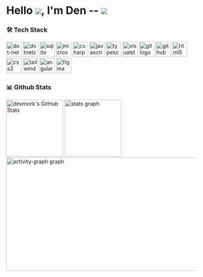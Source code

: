 

# Hello ![](https://user-images.githubusercontent.com/18350557/176309783-0785949b-9127-417c-8b55-ab5a4333674e.gif), I'm <span color="blue">Den</span> -- <img src="https://komarev.com/ghpvc/?username=devmork&color=blue"/>

<h3> 🛠 Tech Stack</h3>
<div align="left">
  <img src="https://skillicons.dev/icons?i=dotnet" height="40" alt="dot-net logo"  />
  <img src="https://cdn.jsdelivr.net/gh/devicons/devicon/icons/dotnetcore/dotnetcore-original.svg" height="40" alt="dotnetcore logo"  />
  <img src="https://cdn.jsdelivr.net/gh/devicons/devicon/icons/sqlite/sqlite-original.svg" height="40" alt="sqlite logo"  />
  <img src="https://cdn.jsdelivr.net/gh/devicons/devicon/icons/microsoftsqlserver/microsoftsqlserver-plain.svg" height="40" alt="microsoftsqlserver logo"  />
  <img src="https://skillicons.dev/icons?i=cs" height="40" alt="csharp logo"  />
  <img src="https://cdn.jsdelivr.net/gh/devicons/devicon/icons/javascript/javascript-original.svg" height="40" alt="javascript logo"  />
  <img src="https://cdn.jsdelivr.net/gh/devicons/devicon/icons/typescript/typescript-original.svg" height="40" alt="typescript logo"  />
  <img src="https://skillicons.dev/icons?i=visualstudio" height="40" alt="visualstudio logo"  />
  <img src="https://skillicons.dev/icons?i=git" height="40" alt="git logo"  />
  <img src="https://skillicons.dev/icons?i=github" height="40" alt="github logo"  />
  <img src="https://skillicons.dev/icons?i=html" height="40" alt="html5 logo"  />
  <img src="https://skillicons.dev/icons?i=css" height="40" alt="css3 logo"  />
  <img src="https://skillicons.dev/icons?i=tailwind" height="40" alt="tailwindcss logo"  />
  <img src="https://cdn.jsdelivr.net/gh/devicons/devicon/icons/angularjs/angularjs-original.svg" height="40" alt="angularjs logo"  />
  <img src="https://skillicons.dev/icons?i=figma" height="40" alt="figma logo"  />
</div>

<h3> 📊 Github Stats</h3>
<div align="left">
  <img src="https://streak-stats.demolab.com?user=devmork&theme=react&hide_border=false" alt="devmork's GitHub Stats" height="150"/>
  <img src="https://github-readme-stats.vercel.app/api?username=devmork&hide_title=true&hide_rank=false&show_icons=true&include_all_commits=true&count_private=true&disable_animations=false&theme=react&locale=en&hide_border=false&order=1" height="150" alt="stats graph"  />
  <img src="https://github-readme-activity-graph.vercel.app/graph?username=devmork&radius=16&theme=react&area=true&order=5" height="300" width="810" alt="activity-graph graph"  />
</div>
